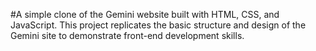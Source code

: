 #A simple clone of the Gemini website built with HTML, CSS, and JavaScript. This project replicates the basic structure and design of the Gemini site to demonstrate front-end development skills.